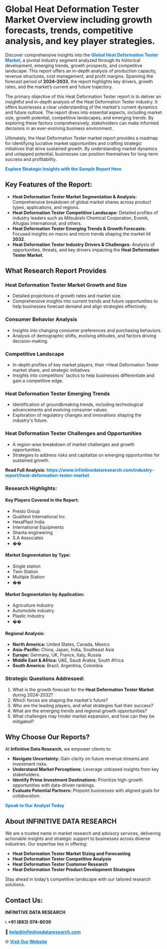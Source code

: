 <h1>Global Heat Deformation Tester Market Overview including growth forecasts, trends, competitive analysis, and key player strategies.</h1>
<p>
Discover comprehensive insights into the 
<a href="https://www.infinitivedataresearch.com/industry-report/heat-deformation-tester-market" rel="dofollow" style="color: #007BFF; text-decoration: none;"><strong>Global Heat Deformation Tester Market</strong></a>, a pivotal industry segment analyzed through its historical development, emerging trends, growth prospects, and competitive landscape. This report offers an in-depth analysis of production capacity, revenue structures, cost management, and profit margins. Spanning the forecast period of <strong>2024–2033</strong>, the report highlights key drivers, growth rates, and the market’s current and future trajectory.
</p>
<p>
The primary objective of this Heat Deformation Tester report is to deliver an insightful and in-depth analysis of the Heat Deformation Tester industry. It offers businesses a clear understanding of the market's current dynamics and future outlook. The report dives into essential aspects, including market size, growth potential, competitive landscapes, and emerging trends. By exploring these factors comprehensively, stakeholders can make informed decisions in an ever-evolving business environment.
</p>
<p>
Ultimately, the Heat Deformation Tester market report provides a roadmap for identifying lucrative market opportunities and crafting strategic initiatives that drive sustained growth. By understanding market dynamics and untapped potential, businesses can position themselves for long-term success and profitability.
</p>
<p>
<a href="https://www.infinitivedataresearch.com/request-sample/reportId=108999" style="color: #007BFF; text-decoration: none;"><strong>Explore Strategic Insights with the Sample Report Here</strong></a>
</p>

<h2>Key Features of the Report:</h2>
<ul>
<li><strong>Heat Deformation Tester Market Segmentation & Analysis:</strong> Comprehensive breakdown of global market shares across product types, applications, and regions.</li>
<li><strong>Heat Deformation Tester Competitive Landscape:</strong> Detailed profiles of industry leaders such as Mitsubishi Chemical Corporation, Evonik, Altuglas International, and others.</li>
<li><strong>Heat Deformation Tester Emerging Trends & Growth Forecasts:</strong> Focused insights on macro and micro trends shaping the market till <strong>2032</strong>.</li>
<li><strong>Heat Deformation Tester Industry Drivers & Challenges:</strong> Analysis of opportunities, threats, and key drivers impacting the <strong>Heat Deformation Tester Market</strong>.</li>
</ul>

<h2>What Research Report Provides</h2>
<h3>Heat Deformation Tester Market Growth and Size</h3>
<ul>
<li>Detailed projections of growth rates and market size.</li>
<li>Comprehensive insights into current trends and future opportunities to help businesses forecast demand and align strategies effectively.</li>
</ul>

<h3>Consumer Behavior Analysis</h3>
<ul>
<li>Insights into changing consumer preferences and purchasing behaviors.</li>
<li>Analysis of demographic shifts, evolving attitudes, and factors driving decision-making.</li>
</ul>

<h3>Competitive Landscape</h3>
<ul>
<li>In-depth profiles of key market players, their >Heat Deformation Tester market share, and strategic initiatives.</li>
<li>Insights into competitors' tactics to help businesses differentiate and gain a competitive edge.</li>
</ul>

<h3>Heat Deformation Tester Emerging Trends</h3>
<ul>
<li>Identification of groundbreaking trends, including technological advancements and evolving consumer values.</li>
<li>Exploration of regulatory changes and innovations shaping the industry's future.</li>
</ul>

<h3>Heat Deformation Tester Challenges and Opportunities</h3>
<ul>
<li>A region-wise breakdown of market challenges and growth opportunities.</li>
<li>Strategies to address risks and capitalize on emerging opportunities for sustained growth.</li>
</ul>
<p><strong>Read Full Analysis:</strong> <a href="https://www.infinitivedataresearch.com/industry-report/heat-deformation-tester-market" rel="dofollow" style="color: #007BFF; text-decoration: none;"><strong>https://www.infinitivedataresearch.com/industry-report/heat-deformation-tester-market</strong></a></p>
<h3>Research Highlights:</h3>
<h4>Key Players Covered in the Report:</h4>
<ul><li>Presto Group</li><li>Qualitest International Inc</li><li>HexaPlast India</li><li>International Equipments</li><li>Shanta engineering</li><li>S.A Associates</li><li>��</li></ul>
<h4>Market Segmentation by Type:</h4>
<ul><li>Single station</li><li>Twin Station</li><li>Multiple Station</li><li>��</li></ul>
<h4>Market Segmentation by Application:</h4>
<ul><li>Agriculture Industry</li><li>Automobile industry</li><li>Plastic Industry</li><li>��</li></ul>

<h4>Regional Analysis:</h4>
<ul>
<li><strong>North America:</strong> United States, Canada, Mexico</li>
<li><strong>Asia-Pacific:</strong> China, Japan, India, Southeast Asia</li>
<li><strong>Europe:</strong> Germany, UK, France, Italy, Russia</li>
<li><strong>Middle East & Africa:</strong> UAE, Saudi Arabia, South Africa</li>
<li><strong>South America:</strong> Brazil, Argentina, Colombia</li>
</ul>

<h3>Strategic Questions Addressed:</h3>
<ol>
<li>What is the growth forecast for the <strong>Heat Deformation Tester Market</strong> during 2024–2032?</li>
<li>Which forces are shaping the market's future?</li>
<li>Who are the leading players, and what strategies fuel their success?</li>
<li>What are the emerging trends and regional growth opportunities?</li>
<li>What challenges may hinder market expansion, and how can they be mitigated?</li>
</ol>

<h2>Why Choose Our Reports?</h2>
<p>At <strong>Infinitive Data Research</strong>, we empower clients to:</p>
<ul>
<li><strong>Navigate Uncertainty:</strong> Gain clarity on future revenue streams and investment risks.</li>
<li><strong>Understand Market Perceptions:</strong> Leverage unbiased insights from key stakeholders.</li>
<li><strong>Identify Prime Investment Destinations:</strong> Prioritize high-growth opportunities with data-driven rankings.</li>
<li><strong>Evaluate Potential Partners:</strong> Pinpoint businesses with aligned goals for collaboration.</li>
</ul>
<p><a href="https://www.infinitivedataresearch.com/industry-report/heat-deformation-tester-market" rel="dofollow" style="color: #007BFF; text-decoration: none;"><strong>Speak to Our Analyst Today</strong></a></p>

<h2>About INFINITIVE DATA RESEARCH</h2>
<p>We are a trusted name in market research and advisory services, delivering actionable insights and strategic support to businesses across diverse industries. Our expertise lies in offering:</p>
<ul>
<li><strong>Heat Deformation Tester Market Sizing and Forecasting</strong></li>
<li><strong>Heat Deformation Tester Competitive Analysis</strong></li>
<li><strong>Heat Deformation Tester Customer Research</strong></li>
<li><strong>Heat Deformation Tester Product Development Strategies</strong></li>
</ul>
<p>Stay ahead in today’s competitive landscape with our tailored research solutions.</p>

<h2>Contact Us:</h2>
<p><strong>INFINITIVE DATA RESEARCH</strong></p>
<p>📞 <strong>+91 (883) 074-8030</strong></p>
<p>📧 <strong><a href="mailto:help@infinitivedataresearch.com" style="color: #007BFF;">help@infinitivedataresearch.com</a></strong></p>
<p>🌐 <strong><a href="https://www.infinitivedataresearch.com" rel="dofollow" style="color: #007BFF;">Visit Our Website</a></strong></p>